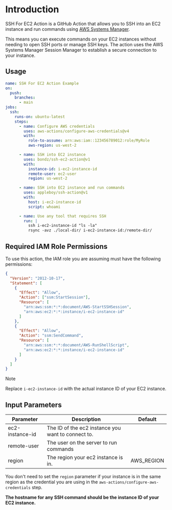 # Introduction

SSH For EC2 Action is a GitHub Action that allows you to SSH into an EC2
instance and run commands using
[AWS Systems Manager](https://docs.aws.amazon.com/systems-manager/latest/userguide/session-manager-working-with-sessions-start.html).

This means you can execute commands on your EC2 instances without needing to
open SSH ports or manage SSH keys. The action uses the AWS Systems Manager
Session Manager to establish a secure connection to your instance.

## Usage

```yaml
name: SSH For EC2 Action Example
on:
  push:
    branches:
      - main
jobs:
  ssh:
    runs-on: ubuntu-latest
    steps:
      - name: Configure AWS credentials
        uses: aws-actions/configure-aws-credentials@v4
        with:
          role-to-assume: arn:aws:iam::123456789012:role/MyRole
          aws-region: us-west-2

      - name: SSH into EC2 instance
        uses: bondz/ssh-ec2-action@v1
        with:
          instance-id: i-ec2-instance-id
          remote-user: ec2-user
          region: us-west-2

      - name: SSH into EC2 instance and run commands
        uses: appleboy/ssh-action@v1
        with:
          host: i-ec2-instance-id
          script: whoami

      - name: Use any tool that requires SSH
        run: |
          ssh i-ec2-instance-id "ls -la"
          rsync -avz ./local-dir/ i-ec2-instance-id:/remote-dir/
```

## Required IAM Role Permissions

To use this action, the IAM role you are assuming must have the following
permissions:

```json
{
  "Version": "2012-10-17",
  "Statement": [
    {
      "Effect": "Allow",
      "Action": ["ssm:StartSession"],
      "Resource": [
        "arn:aws:ssm:*:*:document/AWS-StartSSHSession",
        "arn:aws:ec2:*:*:instance/i-ec2-instance-id"
      ]
    },
    {
      "Effect": "Allow",
      "Action": "ssm:SendCommand",
      "Resource": [
        "arn:aws:ssm:*:*:document/AWS-RunShellScript",
        "arn:aws:ec2:*:*:instance/i-ec2-instance-id"
      ]
    }
  ]
}
```

<!-- prettier-ignore -->
> [!NOTE]
> Replace `i-ec2-instance-id` with the actual instance ID of your EC2 instance.

## Input Parameters

| Parameter       | Description                                        | Default    |
| --------------- | -------------------------------------------------- | ---------- |
| ec2-instance-id | The ID of the ec2 instance you want to connect to. |            |
| remote-user     | The user on the server to run commands             |            |
| region          | The region your ec2 instance is in.                | AWS_REGION |

You don't need to set the `region` parameter if your instance is in the same
region as the credential you are using in the
`aws-actions/configure-aws-credentials` step.

**The hostname for any SSH command should be the instance ID of your EC2
instance.**
